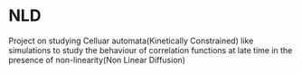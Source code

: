 # NLD
Project on studying Celluar automata(Kinetically Constrained) like simulations to study the behaviour of correlation functions at late time in the presence of non-linearity(Non Linear Diffusion)

